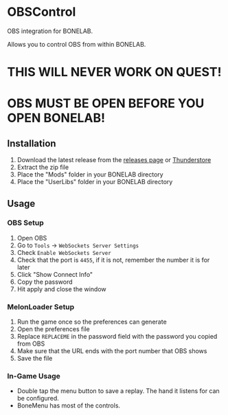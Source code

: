 # OBSControl
OBS integration for BONELAB.

Allows you to control OBS from within BONELAB.

# THIS WILL NEVER WORK ON QUEST!

# OBS MUST BE OPEN BEFORE YOU OPEN BONELAB!

## Installation
1. Download the latest release from the [releases page](https://github.com/WeatherElectric/OBSControl/releases) or [Thunderstore](https://thunderstore.io/c/bonelab/p/SoulWithMae/OBSControl/)
2. Extract the zip file
3. Place the "Mods" folder in your BONELAB directory
4. Place the "UserLibs" folder in your BONELAB directory

## Usage
### OBS Setup
1. Open OBS
2. Go to `Tools` -> `WebSockets Server Settings`
3. Check `Enable WebSockets Server`
4. Check that the port is `4455`, if it is not, remember the number it is for later
5. Click "Show Connect Info"
6. Copy the password
7. Hit apply and close the window
### MelonLoader Setup
1. Run the game once so the preferences can generate
2. Open the preferences file
3. Replace `REPLACEME` in the password field with the password you copied from OBS
4. Make sure that the URL ends with the port number that OBS shows
5. Save the file
### In-Game Usage
* Double tap the menu button to save a replay. The hand it listens for can be configured.
* BoneMenu has most of the controls.
